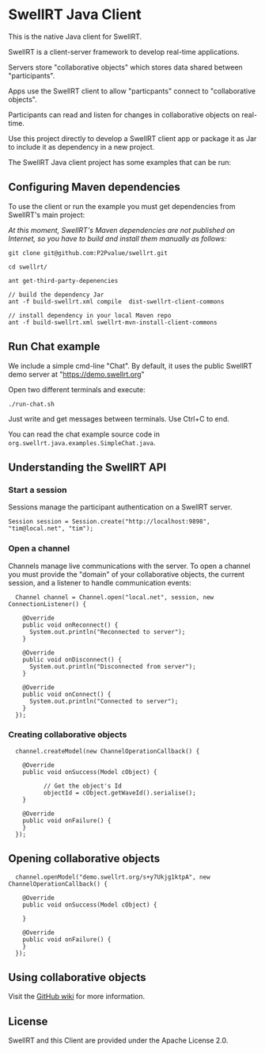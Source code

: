 # SwellRT Java Client

This is the native Java client for SwellRT.

SwellRT is a client-server framework to develop real-time applications.

Servers store "collaborative objects" which stores data shared between "participants".

Apps use the SwellRT client to allow "particpants" connect to "collaborative objects".

Participants can read and listen for changes in collaborative objects on real-time.

Use this project directly to develop a SwellRT client app or package it as Jar to include it as dependency in a new project.

The SwellRT Java client project has some examples that can be run:

## Configuring Maven dependencies

To use the client or run the example you must get dependencies from SwellRT's main project:

*At this moment, SwellRT's Maven dependencies are not published on Internet, so you have to build and install them manually as follows:*

```
git clone git@github.com:P2Pvalue/swellrt.git

cd swellrt/

ant get-third-party-depenencies

// build the dependency Jar
ant -f build-swellrt.xml compile  dist-swellrt-client-commons

// install dependency in your local Maven repo
ant -f build-swellrt.xml swellrt-mvn-install-client-commons
```

## Run Chat example

We include a simple cmd-line "Chat". By default, it uses the public SwellRT demo server at "https://demo.swellrt.org"

Open two different terminals and execute:

```
./run-chat.sh
```

Just write and get messages between terminals. Use Ctrl+C to end.

You can read the chat example source code in `org.swellrt.java.examples.SimpleChat.java`.



## Understanding the SwellRT API


### Start a session

Sessions manage the participant authentication on a SwellRT server.

```
Session session = Session.create("http://localhost:9898", "tim@local.net", "tim");
```

### Open a channel

Channels manage live communications with the server. To open a channel you must provide the "domain" of your collaborative objects, the current session, and a listener to handle communication events:

```
  Channel channel = Channel.open("local.net", session, new ConnectionListener() {

    @Override
    public void onReconnect() {
      System.out.println("Reconnected to server");
    }

    @Override
    public void onDisconnect() {
      System.out.println("Disconnected from server");
    }

    @Override
    public void onConnect() {
      System.out.println("Connected to server");
    }
  });
```

### Creating collaborative objects

```
  channel.createModel(new ChannelOperationCallback() {

    @Override
    public void onSuccess(Model cObject) {

          // Get the object's Id
          objectId = cObject.getWaveId().serialise();
    }

    @Override
    public void onFailure() {
    }
  });

```

## Opening collaborative objects


```
  channel.openModel("demo.swellrt.org/s+y7Ukjg1ktpA", new ChannelOperationCallback() {

    @Override
    public void onSuccess(Model cObject) {

    }

    @Override
    public void onFailure() {
    }
  });

```

## Using collaborative objects

Visit the [GitHub wiki](https://github.com/P2Pvalue/swellrt/wiki/Collaborative-Data-Models) for more information.

## License

SwellRT and this Client are provided under the Apache License 2.0.
